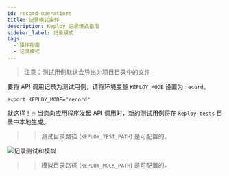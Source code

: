 ```yaml
---
id: record-operations
title: 记录模式操作
description: Keploy 记录模式指南
sidebar_label: 记录模式
tags:
  - 操作指南
  - 记录模式
---
```


> 注意：测试用例默认会导出为项目目录中的文件

要将 API 调用记录为测试用例，请将环境变量 `KEPLOY_MODE` 设置为 `record`。

```shell
export KEPLOY_MODE="record"
```

就这样！🔥 当您向应用程序发起 API 调用时，新的测试用例将在 `keploy-tests` 目录中本地生成。

> > 测试目录路径 (`KEPLOY_TEST_PATH`) 是可配置的。

![记录测试和模拟](/gif/record-tc.gif "记录测试和模拟")

> > 模拟目录路径 (`KEPLOY_MOCK_PATH`) 是可配置的。